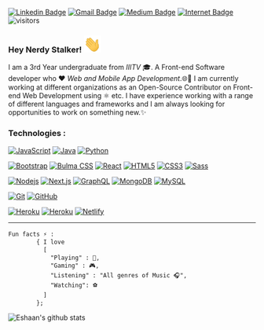 [![Linkedin Badge](https://img.shields.io/badge/-LinkedIn-blue?style=flat-square&logo=Linkedin&logoColor=white&link=https://www.linkedin.com/in/eshaan-khurana/)](https://www.linkedin.com/in/eshaan-khurana/)
[![Gmail Badge](https://img.shields.io/badge/-Gmail-c14438?style=flat-square&logo=Gmail&logoColor=white&link=mailto:eshaany2k@gmail.com)](mailto:eshaany2k@gmail.com)
[![Medium Badge](https://img.shields.io/badge/-Medium-black?style=flat-square&logo=Medium&logoColor=white&link=https://medium.com/@eshaany2k/)](https://medium.com/@eshaany2k/)
[![Internet Badge](https://img.shields.io/badge/-Website?style=flat&logo=appveyor&logoColor=white&link=https://eshaankhurana.com)](https://eshaankhurana.com)
![visitors](https://visitor-badge.glitch.me/badge?page_id=eshaan007.visitor-badge)

### Hey Nerdy Stalker!  <img src="https://github.com/ABSphreak/ABSphreak/blob/master/gifs/Hi.gif" width="35px">

I am a 3rd Year undergraduate from *IIITV* 🎓. A Front-end Software developer who :heart: *Web and Mobile App Development*.🌐📲 I am currently working at different organizations as an Open-Source Contributor on Front-end Web Development using ⚛️ etc. I have experience working with a range of different languages and frameworks and I am always looking for opportunities to work on something new.✨

### Technologies :

[![JavaScript](https://img.shields.io/badge/-JavaScript-black?style=flat-square&logo=javascript)]()
[![Java](https://img.shields.io/badge/-Java-00599C?style=flat-square&logo=Java)]()
[![Python](https://img.shields.io/badge/-Python-black?style=flat-square&logo=Python)]()

[![Bootstrap](https://img.shields.io/badge/-Bootstrap-563D7C?style=flat-square&logo=bootstrap)]()
[![Bulma CSS](https://img.shields.io/badge/-BulmaCSS-00d1b2?style=flat-square&logo=bulma&logoColor=white)]()
[![React](https://img.shields.io/badge/-ReactJS-black?style=flat-square&logo=react)]()
[![HTML5](https://img.shields.io/badge/-HTML5-E34F26?style=flat-square&logo=html5&logoColor=white)]()
[![CSS3](https://img.shields.io/badge/-CSS3-1572B6?style=flat-square&logo=css3)]()
[![Sass](https://img.shields.io/badge/-Sass-cd6799?style=flat-square&logo=sass&logoColor=white)]()

[![Nodejs](https://img.shields.io/badge/-Nodejs-black?style=flat-square&logo=Node.js)]()
[![Next.js](https://img.shields.io/badge/-Nextjs-black?style=flat-square&logo=zeit)]()
[![GraphQL](https://img.shields.io/badge/-GraphQL-E10098?style=flat-square&logo=graphql)]()
[![MongoDB](https://img.shields.io/badge/-MongoDB-black?style=flat-square&logo=mongodb)]()
[![MySQL](https://img.shields.io/badge/-MySQL-black?style=flat-square&logo=mysql)]()

[![Git](https://img.shields.io/badge/-Git-black?style=flat-square&logo=git)]()
[![GitHub](https://img.shields.io/badge/-GitHub-181717?style=flat-square&logo=github)]()

[![Heroku](https://img.shields.io/badge/-Vercel-000000?style=flat-square&logo=zeit)]()
[![Heroku](https://img.shields.io/badge/-Heroku-430098?style=flat-square&logo=heroku)]()
[![Netlify](https://img.shields.io/badge/-Netlify-000000?style=flat-square&logo=netlify)]()

---


~~~
Fun facts ⚡ : 
        { I love 
          [ 
            "Playing" : 🎸,
            "Gaming" : 🎮, 
            "Listening" : "All genres of Music 🎧",
            "Watching": ⚽
          ]
        };
~~~
![Eshaan's github stats](https://github-readme-stats.vercel.app/api?username=eshaan007&show_icons=true&hide_border=true)
